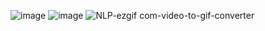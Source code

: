 ![image](https://github.com/user-attachments/assets/759392b5-d31e-463c-8af9-5d4375314544)
![image](https://github.com/user-attachments/assets/4e5b925d-62ef-457b-9bac-f5abfaa24838)
![NLP-ezgif com-video-to-gif-converter](https://github.com/user-attachments/assets/9867279c-3d31-4f6f-93ad-22ba376b3b2a)
